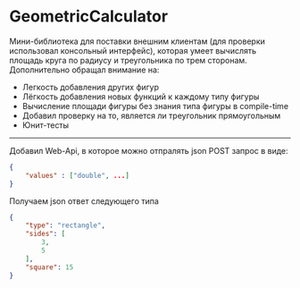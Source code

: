 # GeometricCalculator
Мини-библиотека для поставки внешним клиентам (для проверки использовал консольный интерфейс), которая умеет вычислять площадь круга по радиусу и треугольника по трем сторонам. Дополнительно обращал внимание на:
- Легкость добавления других фигур
- Лёгкость добавления новых функций к каждому типу фигуры
- Вычисление площади фигуры без знания типа фигуры в compile-time
- Добавил проверку на то, является ли треугольник прямоугольным
- Юнит-тесты
----
Добавил Web-Api, в которое можно отпралять json POST запрос в виде:
```json
{
    "values" : ["double", ...]
}
```
Получаем json ответ следующего типа
```json
{
    "type": "rectangle",
    "sides": [
        3,
        5
    ],
    "square": 15
}
```
